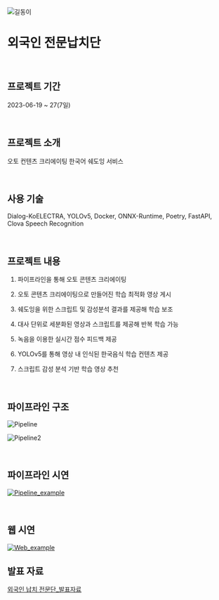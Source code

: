 <img src="https://drive.google.com/uc?export=view&id=1Bwqz6UGVOI04U33ITZF9y0iFnh4Fcvbk" alt="길동이" align="center"/>

# 외국인 전문납치단 

<br>

## 프로젝트 기간

2023-06-19 ~ 27(7일)

<br>

## 프로젝트 소개

오토 컨텐츠 크리에이팅 한국어 쉐도잉 서비스

<br>

## 사용 기술

Dialog-KoELECTRA, YOLOv5, Docker, ONNX-Runtime, Poetry, FastAPI, Clova Speech Recognition

<br>

## 프로젝트 내용

1. 파이프라인을 통해 오토 콘텐츠 크리에이팅

2. 오토 콘텐츠 크리에이팅으로 만들어진 학습 최적화 영상 게시

3. 쉐도잉을 위한 스크립트 및 감성분석 결과를 제공해 학습 보조

4. 대사 단위로 세분화된 영상과 스크립트를 제공해 반복 학습 가능

5. 녹음을 이용한 실시간 점수 피드백 제공

6. YOLOv5를 통해 영상 내 인식된 한국음식 학습 컨텐츠 제공

7. 스크립트 감성 분석 기반 학습 영상 추천

   <br>

## 파이프라인 구조

![Pipeline](https://drive.google.com/uc?export=view&id=1yiKS6p2zjAOyQ5EowsEs3OeeVwjQPZ6m)

![Pipeline2](https://drive.google.com/uc?export=view&id=1QscwIHNfeAnK0piXAndbeLXqZFyZ8pqC)

<br>

## 파이프라인 시연

[![Pipeline_example](https://drive.google.com/uc?export=view&id=1UH_watX5014rfS1PNcNemBRGOXW8Iv0F)](https://youtu.be/H4S8g4C03ug)

<br>

## 웹 시연

[![Web_example](https://drive.google.com/uc?export=view&id=1D0VfwxUmxs8WSftqEQ612jOTMJxIC1s1)](https://youtu.be/0lE5a9peFLU)



## 발표 자료

<a href="https://drive.google.com/file/d/1JiGZ14Plh5PI1JnnBvJuWEyj0T6gXp7H/view?usp=drive_link" target="_blank">외국인 납치 전문단_발표자료</a>
